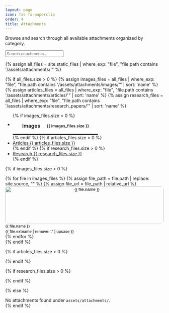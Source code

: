 ```yaml
---
layout: page
icon: fas fa-paperclip
order: 4
title: Attachments
---
```


Browse and search through all available attachments organized by category.

<div class="search-wrapper mb-4">
  <input id="attachment-search" type="search" placeholder="Search attachments..." class="form-control" />
</div>

{% assign all_files = site.static_files | where_exp: "file", "file.path contains '/assets/attachments/'" %}

{% if all_files.size > 0 %}
{% assign images_files = all_files | where_exp: "file", "file.path contains '/assets/attachments/images/'" | sort: 'name' %}
{% assign articles_files = all_files | where_exp: "file", "file.path contains '/assets/attachments/articles/'" | sort: 'name' %}
{% assign research_files = all_files | where_exp: "file", "file.path contains '/assets/attachments/research_papers/'" | sort: 'name' %}

<!-- Horizontal Tab Navigation -->
<div class="attachment-tabs mb-4">
  <ul class="nav nav-tabs" id="attachmentTabs" role="tablist">
    {% if images_files.size > 0 %}
    <li class="nav-item" role="presentation">
      <a class="nav-link active" id="images-tab" href="#images-content" role="tab" aria-controls="images-content" aria-selected="true">
        <i class="fas fa-image"></i>Images <span class="badge badge-secondary">{{ images_files.size }}</span>
      </a>
    </li>
    {% endif %}
    {% if articles_files.size > 0 %}
    <li class="nav-item" role="presentation">
      <a class="nav-link{% unless images_files.size > 0 %} active{% endunless %}" id="articles-tab" href="#articles-content" role="tab" aria-controls="articles-content" aria-selected="{% if images_files.size > 0 %}false{% else %}true{% endif %}">
        <i class="fas fa-file-alt"></i>Articles <span class="badge badge-secondary">{{ articles_files.size }}</span>
      </a>
    </li>
    {% endif %}
    {% if research_files.size > 0 %}
    <li class="nav-item" role="presentation">
      <a class="nav-link{% unless images_files.size > 0 or articles_files.size > 0 %} active{% endunless %}" id="research-tab" href="#research-content" role="tab" aria-controls="research-content" aria-selected="{% unless images_files.size > 0 or articles_files.size > 0 %}true{% else %}false{% endunless %}">
        <i class="fas fa-graduation-cap"></i>Research <span class="badge badge-secondary">{{ research_files.size }}</span>
      </a>
    </li>
    {% endif %}
  </ul>
</div>

<!-- Tab Content -->
<div class="tab-content" id="attachmentTabContent">
  
  {% if images_files.size > 0 %}
  <!-- Images Tab -->
  <div class="tab-pane fade show active" id="images-content" role="tabpanel" aria-labelledby="images-tab">
    <div class="row" id="images-grid">
      {% for file in images_files %}
      {% assign file_path = file.path | replace: site.source, "" %}
      {% assign file_url = file_path | relative_url %}
      <div class="col-sm-6 col-md-4 col-lg-3 mb-3">
        <div class="card attachment-item" data-search="images {{ file.name }} {{ file.extname }}" data-category="images">
          <div class="card-body p-2">
            <div class="text-center mb-2">
              <button type="button" class="attachment-preview-btn" onclick="showImageModal('{{ file_url }}', '{{ file.name }}', event)" aria-label="Preview {{ file.name }}">
                <img src="{{ file_path }}" alt="{{ file.name }}" class="attachment-thumbnail no-lightbox" loading="lazy" />
              </button>
            </div>
            <div class="text-center">
              <small class="attachment-filename" title="{{ file.name }}">{{ file.name }}</small>
              <small class="attachment-type">{{ file.extname | remove: '.' | upcase }}</small>
            </div>
          </div>
        </div>
      </div>
      {% endfor %}
    </div>
  </div>
  {% endif %}

  {% if articles_files.size > 0 %}
  <!-- Articles Tab -->
  <div class="tab-pane fade{% unless images_files.size > 0 %} show active{% endunless %}" id="articles-content" role="tabpanel" aria-labelledby="articles-tab">
    <div class="list-group" id="articles-list">
      {% for file in articles_files %}
      {% assign file_path = file.path | replace: site.source, "" %}
      {% assign file_url = file_path | relative_url %}
      <div class="list-group-item attachment-item" data-search="articles {{ file.name }} {{ file.extname }}" data-category="articles">
        <div class="attachment-file-row">
          <div class="attachment-icon">
            <i class="fas fa-file-pdf text-danger"></i>
          </div>
          <div class="attachment-info">
            <h6 class="attachment-title">
              <button type="button" class="attachment-link-btn" onclick="showPdfModal('{{ file_url }}', '{{ file.name }}', event)">{{ file.name }}</button>
            </h6>
            <small class="attachment-meta">{{ file.extname | remove: '.' | upcase }} file</small>
          </div>
          <div class="attachment-actions">
            <button type="button" class="btn btn-sm btn-outline-primary" onclick="showPdfModal('{{ file_url }}', '{{ file.name }}', event)">
              <i class="fas fa-eye"></i>Preview
            </button>
            <a href="{{ file_url }}" target="_blank" rel="noopener" class="btn btn-sm btn-outline-secondary">
              <i class="fas fa-download"></i>Download
            </a>
          </div>
        </div>
      </div>
      {% endfor %}
    </div>
  </div>
  {% endif %}

  {% if research_files.size > 0 %}
  <!-- Research Papers Tab -->
  <div class="tab-pane fade{% unless images_files.size > 0 or articles_files.size > 0 %} show active{% endunless %}" id="research-content" role="tabpanel" aria-labelledby="research-tab">
    <div class="list-group" id="research-list">
      {% for file in research_files %}
      {% assign file_path = file.path | replace: site.source, "" %}
      {% assign file_url = file_path | relative_url %}
      <div class="list-group-item attachment-item" data-search="research {{ file.name }} {{ file.extname }}" data-category="research">
        <div class="attachment-file-row">
          <div class="attachment-icon">
            <i class="fas fa-file-pdf text-success"></i>
          </div>
          <div class="attachment-info">
            <h6 class="attachment-title">
              <button type="button" class="attachment-link-btn" onclick="showPdfModal('{{ file_url }}', '{{ file.name }}', event)">{{ file.name }}</button>
            </h6>
            <small class="attachment-meta">{{ file.extname | remove: '.' | upcase }} file</small>
          </div>
          <div class="attachment-actions">
            <button type="button" class="btn btn-sm btn-outline-success" onclick="showPdfModal('{{ file_url }}', '{{ file.name }}', event)">
              <i class="fas fa-eye"></i>Preview
            </button>
            <a href="{{ file_url }}" target="_blank" class="btn btn-sm btn-outline-secondary">
              <i class="fas fa-download"></i>Download
            </a>
          </div>
        </div>
      </div>
      {% endfor %}
    </div>
  </div>
  {% endif %}

</div>

{% else %}
<div class="alert alert-info" role="alert">
  <i class="fas fa-info-circle mr-2"></i>
  No attachments found under <code>assets/attachments/</code>.
</div>
{% endif %}

<style>
/* ================================
   ATTACHMENT SYSTEM STYLES
   ================================ */

/* Tab Navigation */
.attachment-tabs .nav-tabs {
  border-bottom: 2px solid var(--border-color);
}

.attachment-tabs .nav-link {
  border: none;
  border-bottom: 3px solid transparent;
  color: var(--text-muted-color);
  font-weight: 600;
  padding: 14px 22px;
  line-height: 1.2;
  display: inline-flex;
  align-items: center;
  gap: 8px;
  font-size: 1.02rem;
  text-decoration: none;
  transition: all 0.2s ease;
}

.attachment-tabs .nav-link i {
  font-size: 1.05em;
}

.attachment-tabs .nav-link .badge {
  margin-left: 6px;
  padding: 0.25em 0.5em;
  font-size: 0.78em;
  border-radius: 10px;
  background-color: var(--text-muted-color);
}

.attachment-tabs .nav-link.active {
  background-color: transparent;
  border-bottom-color: var(--link-color);
  color: var(--text-color);
}

.attachment-tabs .nav-link:hover {
  background-color: var(--card-bg);
  border-color: transparent;
  color: var(--text-color);
}

/* Tab Content */
#attachmentTabContent > .tab-pane {
  display: none;
}

#attachmentTabContent > .tab-pane.active.show {
  display: block;
}

/* Image Grid */
.attachment-preview-btn {
  background: none;
  border: none;
  padding: 0;
  cursor: pointer;
  border-radius: 8px;
  overflow: hidden;
  transition: transform 0.2s ease, box-shadow 0.2s ease;
  display: block;
  width: 100%;
}

.attachment-preview-btn:hover {
  transform: translateY(-2px);
  box-shadow: 0 4px 12px rgba(0, 0, 0, 0.15);
}

.attachment-thumbnail {
  width: 100%;
  height: 120px;
  object-fit: cover;
  border-radius: 8px;
  transition: transform 0.2s ease;
}

.attachment-preview-btn:hover .attachment-thumbnail {
  transform: scale(1.05);
}

.attachment-filename {
  display: block;
  color: var(--text-color);
  font-weight: 500;
  margin-bottom: 2px;
  white-space: nowrap;
  overflow: hidden;
  text-overflow: ellipsis;
  max-width: 100%;
}

.attachment-type {
  color: var(--text-muted-color);
  font-size: 0.85em;
  font-weight: 500;
}

/* File List */
.attachment-file-row {
  display: flex;
  align-items: center;
  gap: 16px;
  padding: 12px 0;
}

.attachment-icon {
  flex-shrink: 0;
}

.attachment-icon i {
  font-size: 2rem;
}

.attachment-info {
  flex: 1;
  min-width: 0;
}

.attachment-title {
  margin: 0 0 4px 0;
  font-size: 1.1rem;
}

.attachment-link-btn {
  background: none;
  border: none;
  color: var(--link-color);
  text-decoration: none;
  padding: 0;
  font: inherit;
  cursor: pointer;
  transition: color 0.2s ease;
}

.attachment-link-btn:hover {
  color: var(--link-hover-color);
  text-decoration: underline;
}

.attachment-meta {
  color: var(--text-muted-color);
  font-size: 0.9em;
}

.attachment-actions {
  display: flex;
  gap: 8px;
  flex-shrink: 0;
}

/* List Items */
.list-group-item {
  border: 1px solid var(--border-color);
  background-color: var(--card-bg);
  transition: background-color 0.2s ease, transform 0.2s ease;
}

.list-group-item:hover {
  background-color: var(--card-header-bg);
  transform: translateY(-1px);
}

/* Responsive Design */
@media (max-width: 768px) {
  .attachment-tabs .nav-link {
    padding: 10px 14px;
    font-size: 0.95rem;
    gap: 6px;
  }
  
  .attachment-file-row {
    flex-direction: column;
    align-items: flex-start;
    gap: 12px;
  }
  
  .attachment-actions {
    width: 100%;
    justify-content: stretch;
  }
  
  .attachment-actions .btn {
    flex: 1;
    font-size: 0.85em;
    padding: 0.25rem 0.5rem;
  }
}

@media (max-width: 576px) {
  .attachment-tabs .nav-link {
    padding: 8px 12px;
    font-size: 0.9rem;
  }
  
  .attachment-tabs .nav-link i {
    display: none;
  }
}

/* Focus Management for Accessibility */
.attachment-preview-btn:focus,
.attachment-link-btn:focus {
  outline: 2px solid var(--link-color);
  outline-offset: 2px;
}

/* Loading States */
.attachment-thumbnail[loading] {
  background: var(--card-bg);
  background-image: linear-gradient(45deg, transparent 35%, rgba(255,255,255,0.1) 50%, transparent 65%);
  background-size: 200% 100%;
  animation: loading-shimmer 1.5s infinite;
}

@keyframes loading-shimmer {
  0% { background-position: -200% 0; }
  100% { background-position: 200% 0; }
}
</style>

<script>
// Make Jekyll data available to JavaScript
// Priority: Use generated data files first, fallback to plugin data

// Debug: Log data availability
console.log('Jekyll data loading:', {
  galleries_available: {% if site.data.attachment_galleries %}true{% else %}false{% endif %},
  references_available: {% if site.data.attachment_references %}true{% else %}false{% endif %},
  galleries_count: {% if site.data.attachment_galleries %}{{ site.data.attachment_galleries | size }}{% else %}0{% endif %},
  references_count: {% if site.data.attachment_references %}{{ site.data.attachment_references | size }}{% else %}0{% endif %}
});

{% if site.data.attachment_galleries %}
window.attachmentGalleries = {{ site.data.attachment_galleries | jsonify }};
{% else %}
window.attachmentGalleries = {};
console.warn('No attachment galleries data found in site.data');
{% endif %}

{% if site.data.attachment_references %}
window.attachmentReferences = {{ site.data.attachment_references | jsonify }};
console.log('Loaded', Object.keys(window.attachmentReferences).length, 'attachment references');
{% else %}
window.attachmentReferences = {};
console.warn('No attachment references data found in site.data');
{% endif %}
</script>
<script defer src="{{ '/assets/js/attachments.js' | relative_url }}"></script>
